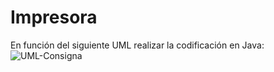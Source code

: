 
# Impresora

En función del siguiente UML realizar la codificación en Java:
![UML-Consigna]( https://github.com/soymilidev/JAVA-I/blob/main/C11/C11-Clase-Impresora/img/EjercicioClase.png )
